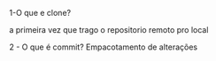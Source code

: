 1-O que e clone?

 a primeira vez que trago o repositorio remoto pro local
 
2 - O que é commit?
Empacotamento de alterações
